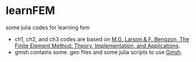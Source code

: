 # learnFEM
 some julia codes for learning fem

 - ch1, ch2, and ch3 codes are based on [M.G. Larson & F. Bengzon, The Finite Element Method: Theory, Implementation, and Applications](https://link.springer.com/book/10.1007/978-3-642-33287-6).
 - gmsh contains some .geo files and some julia scripts to use [Gmsh](http://www.gmsh.info/).
